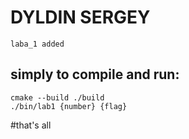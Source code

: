 # DYLDIN SERGEY

    laba_1 added

## simply to compile and run:

```
cmake --build ./build
./bin/lab1 {number} {flag}
```

#that's all
